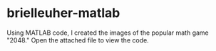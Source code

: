 # brielleuher-matlab
Using MATLAB code, I created the images of the popular math game "2048."
Open the attached file to view the code.

